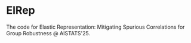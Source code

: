 # ElRep
The code for Elastic Representation: Mitigating Spurious Correlations for Group Robustness @ AISTATS'25.

